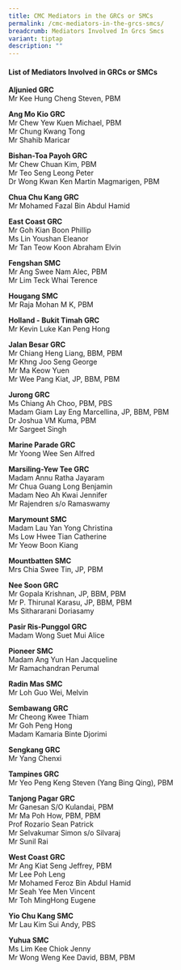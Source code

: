 ```yaml
---
title: CMC Mediators in the GRCs or SMCs
permalink: /cmc-mediators-in-the-grcs-smcs/
breadcrumb: Mediators Involved In Grcs Smcs
variant: tiptap
description: ""
---
```

<h4>List of Mediators Involved in GRCs or SMCs</h4>
<p><strong>Aljunied GRC</strong>
<br>Mr Kee Hung Cheng Steven, PBM
<br>
</p>
<p><strong>Ang Mo Kio GRC</strong>
<br>Mr Chew Yew Kuen Michael, PBM
<br>Mr Chung Kwang Tong
<br>Mr Shahib Maricar
<br>
</p>
<p><strong>Bishan-Toa Payoh GRC</strong>
<br>Mr Chew Chuan Kim, PBM
<br>Mr Teo Seng Leong Peter
<br>Dr Wong Kwan Ken Martin Magmarigen, PBM
<br>
</p>
<p><strong>Chua Chu Kang GRC</strong>
<br>Mr Mohamed Fazal Bin Abdul Hamid
<br>
</p>
<p><strong>East Coast GRC</strong>
<br>Mr Goh Kian Boon Phillip
<br>Ms Lin Youshan Eleanor
<br>Mr Tan Teow Koon Abraham Elvin
<br>
</p>
<p><strong>Fengshan SMC</strong>
<br>Mr Ang Swee Nam Alec, PBM
<br>Mr Lim Teck Whai Terence
<br>
</p>
<p><strong>Hougang SMC</strong>
<br>Mr Raja Mohan M K, PBM
<br>
</p>
<p><strong>Holland - Bukit Timah GRC</strong>
<br>Mr Kevin Luke Kan Peng Hong
<br>
</p>
<p><strong>Jalan Besar GRC</strong>
<br>Mr Chiang Heng Liang, BBM, PBM
<br>Mr Khng Joo Seng George
<br>Mr Ma Keow Yuen
<br>Mr Wee Pang Kiat, JP, BBM, PBM
<br>
</p>
<p><strong>Jurong GRC</strong>
<br>Ms Chiang Ah Choo, PBM, PBS
<br>Madam Giam Lay Eng Marcellina, JP, BBM, PBM
<br>Dr Joshua VM Kuma, PBM
<br>Mr Sargeet Singh
<br>
</p>
<p><strong>Marine Parade GRC</strong>
<br>Mr Yoong Wee Sen Alfred
<br>
</p>
<p><strong>Marsiling-Yew Tee GRC</strong>
<br>Madam Annu Ratha Jayaram
<br>Mr Chua Guang Long Benjamin
<br>Madam Neo Ah Kwai Jennifer
<br>Mr Rajendren s/o Ramaswamy
<br>
</p>
<p><strong>Marymount SMC</strong>
<br>Madam Lau Yan Yong Christina
<br>Ms Low Hwee Tian Catherine
<br>Mr Yeow Boon Kiang
<br>
</p>
<p><strong>Mountbatten SMC</strong>
<br>Mrs Chia Swee Tin, JP, PBM
<br>
</p>
<p><strong>Nee Soon GRC</strong>
<br>Mr Gopala Krishnan, JP, BBM, PBM
<br>Mr P. Thirunal Karasu, JP, BBM, PBM
<br>Ms Sithararani Doriasamy
<br>
</p>
<p><strong>Pasir Ris-Punggol GRC</strong>
<br>Madam Wong Suet Mui Alice
<br>
</p>
<p><strong>Pioneer SMC</strong>
<br>Madam Ang Yun Han Jacqueline
<br>Mr Ramachandran Perumal
<br>
</p>
<p><strong>Radin Mas SMC</strong>
<br>Mr Loh Guo Wei, Melvin
<br>
</p>
<p><strong>Sembawang GRC</strong>
<br>Mr Cheong Kwee Thiam
<br>Mr Goh Peng Hong
<br>Madam Kamaria Binte Djorimi
<br>
</p>
<p><strong>Sengkang GRC</strong>
<br>Mr Yang Chenxi
<br>
</p>
<p><strong>Tampines GRC</strong>
<br>Mr Yeo Peng Keng Steven (Yang Bing Qing), PBM
<br>
</p>
<p><strong>Tanjong Pagar GRC</strong>
<br>Mr Ganesan S/O Kulandai, PBM
<br>Mr Ma Poh How, PBM, PBM
<br>Prof Rozario Sean Patrick
<br>Mr Selvakumar Simon s/o Silvaraj
<br>Mr Sunil Rai
<br>
</p>
<p><strong>West Coast GRC</strong>
<br>Mr Ang Kiat Seng Jeffrey, PBM
<br>Mr Lee Poh Leng
<br>Mr Mohamed Feroz Bin Abdul Hamid
<br>Mr Seah Yee Men Vincent
<br>Mr Toh MingHong Eugene
<br>
</p>
<p><strong>Yio Chu Kang SMC</strong>
<br>Mr Lau Kim Sui Andy, PBS
<br>
</p>
<p><strong>Yuhua SMC</strong>
<br>Ms Lim Kee Chiok Jenny
<br>Mr Wong Weng Kee David, BBM, PBM
<br>
</p>